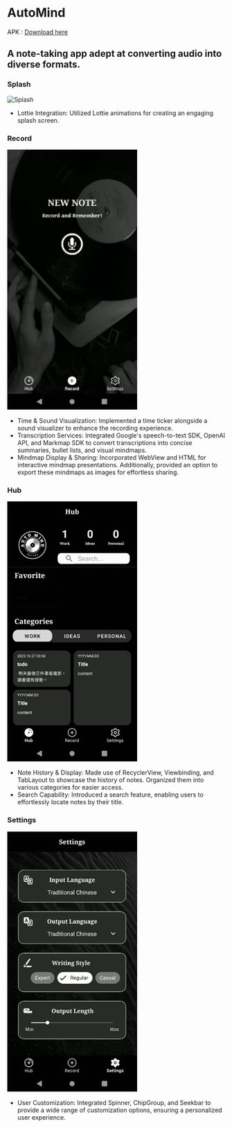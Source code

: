 # AutoMind
APK : [Download here](https://reurl.cc/v6EQ3e)
## A note-taking app adept at converting audio into diverse formats.
### Splash
<img src="./assets/gifs/splash.gif" width="300" alt="Splash">

- Lottie Integration: Utilized Lottie animations for creating an engaging splash screen.

### Record
<img src="./assets/gifs/record.gif" width="300" alt="Record">

- Time & Sound Visualization: Implemented a time ticker alongside a sound visualizer to enhance the recording experience.
- Transcription Services: Integrated Google's speech-to-text SDK, OpenAI API, and Markmap SDK to convert transcriptions into concise summaries, bullet lists, and visual mindmaps.
- Mindmap Display & Sharing: Incorporated WebView and HTML for interactive mindmap presentations. Additionally, provided an option to export these mindmaps as images for effortless sharing.

### Hub
<img src="./assets/gifs/hub.gif" width="300" alt="Hub">

- Note History & Display: Made use of RecyclerView, Viewbinding, and TabLayout to showcase the history of notes. Organized them into various categories for easier access.
- Search Capability: Introduced a search feature, enabling users to effortlessly locate notes by their title.

### Settings
<img src="./assets/gifs/settings.gif" width="300" alt="Settings">

- User Customization: Integrated Spinner, ChipGroup, and Seekbar to provide a wide range of customization options, ensuring a personalized user experience. 
